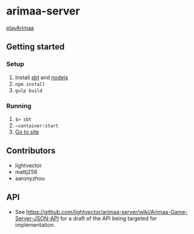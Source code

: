 # arimaa-server
[playArimaa](http://playarimaa.org)

## Getting started

### Setup
1. Install [sbt](http://www.scala-sbt.org/download.html) and [nodejs](https://nodejs.org/)
2. `npm install`
3. `gulp build`

### Running
1. `$> sbt`
2. `~container:start`
3. [Go to site](http://localhost:8080)

## Contributors

* lightvector
* mattj256
* aaronyzhou

## API

* See https://github.com/lightvector/arimaa-server/wiki/Arimaa-Game-Server-JSON-API for a draft of the API being targeted for implementation.
